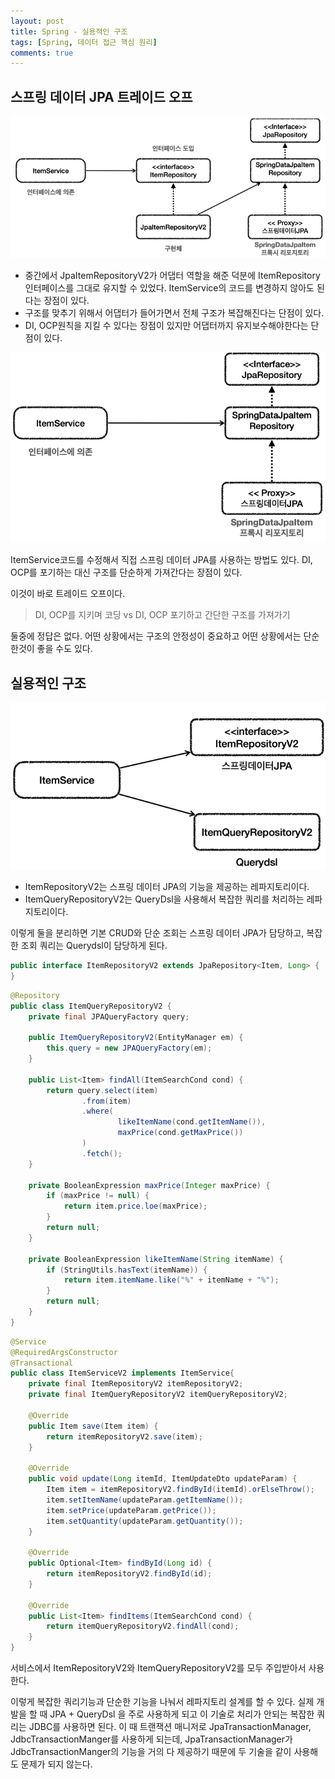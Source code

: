 ```yaml
---
layout: post
title: Spring - 실용적인 구조
tags: [Spring, 데이터 접근 핵심 원리]
comments: true
---
```


## 스프링 데이터 JPA 트레이드 오프

![auto](/assets/img/jpa_auto.PNG)

- 중간에서 JpaItemRepositoryV2가 어댑터 역할을 해준 덕분에 ItemRepository 인터페이스를 그대로 유지할 수 있었다. ItemService의 코드를 변경하지 않아도 된다는 장점이 있다.
- 구조를 맞추기 위해서 어댑터가 들어가면서 전체 구조가 복잡해진다는 단점이 있다.
- DI, OCP원칙을 지킬 수 있다는 장점이 있지만 어댑터까지 유지보수해야한다는 단점이 있다.

![st](/assets/img/structure_jpa.PNG)

ItemService코드를 수정해서 직접 스프링 데이터 JPA를 사용하는 방법도 있다.
DI, OCP를 포기하는 대신 구조를 단순하게 가져간다는 장점이 있다.

이것이 바로 트레이드 오프이다.

> DI, OCP를 지키며 코딩 vs DI, OCP 포기하고 간단한 구조를 가져가기

둘중에 정답은 없다. 어떤 상황에서는 구조의 안정성이 중요하고 어떤 상황에서는 단순한것이 좋을 수도 있다.

## 실용적인 구조

![good](/assets/img/good_stru.PNG)

- ItemRepositoryV2는 스프링 데이터 JPA의 기능을 제공하는 레파지토리이다.
- ItemQueryRepositoryV2는 QueryDsl을 사용해서 복잡한 쿼리를 처리하는 레파지토리이다.

이렇게 둘을 분리하면 기본 CRUD와 단순 조회는 스프링 데이터 JPA가 담당하고, 복잡한 조회 쿼리는 Querydsl이 담당하게 된다.

```java
public interface ItemRepositoryV2 extends JpaRepository<Item, Long> {
}
```

```java
@Repository
public class ItemQueryRepositoryV2 {
    private final JPAQueryFactory query;

    public ItemQueryRepositoryV2(EntityManager em) {
        this.query = new JPAQueryFactory(em);
    }

    public List<Item> findAll(ItemSearchCond cond) {
        return query.select(item)
                .from(item)
                .where(
                        likeItemName(cond.getItemName()),
                        maxPrice(cond.getMaxPrice())
                )
                .fetch();
    }

    private BooleanExpression maxPrice(Integer maxPrice) {
        if (maxPrice != null) {
            return item.price.loe(maxPrice);
        }
        return null;
    }

    private BooleanExpression likeItemName(String itemName) {
        if (StringUtils.hasText(itemName)) {
            return item.itemName.like("%" + itemName + "%");
        }
        return null;
    }
}
```

```java
@Service
@RequiredArgsConstructor
@Transactional
public class ItemServiceV2 implements ItemService{
    private final ItemRepositoryV2 itemRepositoryV2;
    private final ItemQueryRepositoryV2 itemQueryRepositoryV2;

    @Override
    public Item save(Item item) {
        return itemRepositoryV2.save(item);
    }

    @Override
    public void update(Long itemId, ItemUpdateDto updateParam) {
        Item item = itemRepositoryV2.findById(itemId).orElseThrow();
        item.setItemName(updateParam.getItemName());
        item.setPrice(updateParam.getPrice());
        item.setQuantity(updateParam.getQuantity());
    }

    @Override
    public Optional<Item> findById(Long id) {
        return itemRepositoryV2.findById(id);
    }

    @Override
    public List<Item> findItems(ItemSearchCond cond) {
        return itemQueryRepositoryV2.findAll(cond);
    }
}
```

서비스에서 ItemRepositoryV2와 ItemQueryRepositoryV2를 모두 주입받아서 사용한다.

이렇게 복잡한 쿼리기능과 단순한 기능을 나눠서 레파지토리 설계를 할 수 있다. 실제 개발을 할 때 JPA + QueryDsl 을 주로 사용하게 되고 이 기술로 처리가 안되는 복잡한 쿼리는 JDBC를 사용하면 된다. 이 때 트랜잭션 매니저로 JpaTransactionManager, JdbcTransactionManger를 사용하게 되는데, JpaTransactionManager가 JdbcTransactionManger의 기능을 거의 다 제공하기 때문에 두 기술을 같이 사용해도 문제가 되지 않는다.
